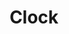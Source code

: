---
pid: llp53
title: Clock
location_transcription: 
coordinates: "[-75.163637112116, 39.955214468151]"
zipcode: '19104'
gen_neighborhood: West Philadelphia
neighborhood: University City,Belmont,Parkside,Powelton Village
outside_phl: 
age: '11'
age_range: 6-13
instagram: 
image_file_name: llp_53.jpg
proposal_transcription: This represents how you only have limited time in the world
  so make the most of it.  large clock with the time showing 4:15.
topic: Brotherly Love,Family
topic_summary: 0, 0, 0
type: 
keywords_other: 
credit: Carolina O'Donnell
image_labels: 
twitter: 
facebook: 
permalink: "/monuments/llp53/"
layout: item-page
---